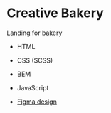 # Creative Bakery

Landing for bakery

- HTML
- CSS (SCSS)
- BEM
- JavaScript

- [Figma design](https://www.figma.com/file/dY3izAm0Vspsmra4lQWQIP/Bakerlab-(FE)?node-id=11342%3A1117)
